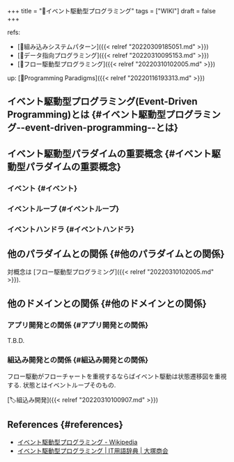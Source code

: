 +++
title = "📝イベント駆動型プログラミング"
tags = ["WIKI"]
draft = false
+++

refs:

-   [📝組み込みシステムパターン]({{< relref "20220309185051.md" >}})
-   [📝データ指向プログラミング]({{< relref "20220310095153.md" >}})
-   [📝フロー駆動型プログラミング]({{< relref "20220310102005.md" >}})

up: [📁Programming Paradigms]({{< relref "20220116193313.md" >}})


## イベント駆動型プログラミング(Event-Driven Programming)とは {#イベント駆動型プログラミング--event-driven-programming--とは}


## イベント駆動型パラダイムの重要概念 {#イベント駆動型パラダイムの重要概念}


### イベント {#イベント}


### イベントループ {#イベントループ}


### イベントハンドラ {#イベントハンドラ}


## 他のパラダイムとの関係 {#他のパラダイムとの関係}

対概念は [フロー駆動型プログラミング]({{< relref "20220310102005.md" >}}).


## 他のドメインとの関係 {#他のドメインとの関係}


### アプリ開発との関係 {#アプリ開発との関係}

T.B.D.


### 組込み開発との関係 {#組込み開発との関係}

フロー駆動がフローチャートを重視するならばイベント駆動は状態遷移図を重視する.
状態とはイベントループそのもの.

[🏷組込み開発]({{< relref "20220310100907.md" >}})


## References {#references}

-   [イベント駆動型プログラミング - Wikipedia](https://ja.wikipedia.org/wiki/%E3%82%A4%E3%83%99%E3%83%B3%E3%83%88%E9%A7%86%E5%8B%95%E5%9E%8B%E3%83%97%E3%83%AD%E3%82%B0%E3%83%A9%E3%83%9F%E3%83%B3%E3%82%B0)
-   [イベント駆動型プログラミング | IT用語辞典 | 大塚商会](https://www.otsuka-shokai.co.jp/words/event-driven-type-programming.html)
